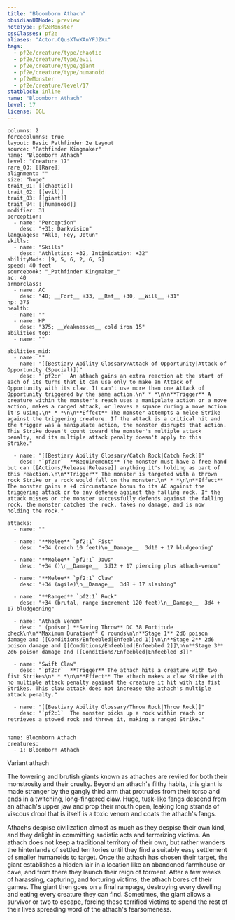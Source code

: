 ```yaml
---
title: "Bloomborn Athach"
obsidianUIMode: preview
noteType: pf2eMonster
cssClasses: pf2e
aliases: "Actor.CQusXTwXAnYFJ2Xx" 
tags:
  - pf2e/creature/type/chaotic
  - pf2e/creature/type/evil
  - pf2e/creature/type/giant
  - pf2e/creature/type/humanoid
  - pf2eMonster
  - pf2e/creature/level/17
statblock: inline
name: "Bloomborn Athach"
level: 17
license: OGL
---
```


```statblock
columns: 2
forcecolumns: true
layout: Basic Pathfinder 2e Layout
source: "Pathfinder Kingmaker"
name: "Bloomborn Athach"
level: "Creature 17"
rare_03: [[Rare]]
alignment: ""
size: "huge"
trait_01: [[chaotic]]
trait_02: [[evil]]
trait_03: [[giant]]
trait_04: [[humanoid]]
modifier: 31
perception:
  - name: "Perception"
    desc: "+31; Darkvision"
languages: "Aklo, Fey, Jotun"
skills:
  - name: "Skills"
    desc: "Athletics: +32, Intimidation: +32"
abilityMods: [9, 5, 6, 2, 6, 5]
speed: 40 feet
sourcebook: "_Pathfinder Kingmaker_"
ac: 40
armorclass:
  - name: AC
    desc: "40; __Fort__ +33, __Ref__ +30, __Will__ +31"
hp: 375
health:
  - name: ""
  - name: HP
    desc: "375; __Weaknesses__ cold iron 15"
abilities_top:
  - name: ""

abilities_mid:
  - name: ""
  - name: "[[Bestiary Ability Glossary/Attack of Opportunity|Attack of Opportunity (Special)]]"
    desc: "`pf2:r`  An athach gains an extra reaction at the start of each of its turns that it can use only to make an Attack of Opportunity with its claw. It can't use more than one Attack of Opportunity triggered by the same action.\n* * *\n\n**Trigger** A creature within the monster's reach uses a manipulate action or a move action, makes a ranged attack, or leaves a square during a move action it's using.\n* * *\n\n**Effect** The monster attempts a melee Strike against the triggering creature. If the attack is a critical hit and the trigger was a manipulate action, the monster disrupts that action. This Strike doesn't count toward the monster's multiple attack penalty, and its multiple attack penalty doesn't apply to this Strike."

  - name: "[[Bestiary Ability Glossary/Catch Rock|Catch Rock]]"
    desc: "`pf2:r`  **Requirements** The monster must have a free hand but can [[Actions/Release|Release]] anything it's holding as part of this reaction.\n\n**Trigger** The monster is targeted with a thrown rock Strike or a rock would fall on the monster.\n* * *\n\n**Effect** The monster gains a +4 circumstance bonus to its AC against the triggering attack or to any defense against the falling rock. If the attack misses or the monster successfully defends against the falling rock, the monster catches the rock, takes no damage, and is now holding the rock."

attacks:
  - name: ""

  - name: "**Melee** `pf2:1` Fist"
    desc: "+34 (reach 10 feet)\n__Damage__  3d10 + 17 bludgeoning"

  - name: "**Melee** `pf2:1` Jaws"
    desc: "+34 ()\n__Damage__  3d12 + 17 piercing plus athach-venom"

  - name: "**Melee** `pf2:1` Claw"
    desc: "+34 (agile)\n__Damage__  3d8 + 17 slashing"

  - name: "**Ranged** `pf2:1` Rock"
    desc: "+34 (brutal, range increment 120 feet)\n__Damage__  3d4 + 17 bludgeoning"

  - name: "Athach Venom"
    desc: " (poison) **Saving Throw** DC 38 Fortitude check\n\n**Maximum Duration** 6 rounds\n\n**Stage 1** 2d6 poison damage and [[Conditions/Enfeebled|Enfeebled 1]]\n\n**Stage 2** 2d6 poison damage and [[Conditions/Enfeebled|Enfeebled 2]]\n\n**Stage 3** 2d6 poison damage and [[Conditions/Enfeebled|Enfeebled 3]]"

  - name: "Swift Claw"
    desc: "`pf2:r`  **Trigger** The athach hits a creature with two fist Strikes\n* * *\n\n**Effect** The athach makes a claw Strike with no multiple attack penalty against the creature it hit with its fist Strikes. This claw attack does not increase the athach's multiple attack penalty."

  - name: "[[Bestiary Ability Glossary/Throw Rock|Throw Rock]]"
    desc: "`pf2:1`  The monster picks up a rock within reach or retrieves a stowed rock and throws it, making a ranged Strike."
 
```

```encounter-table
name: Bloomborn Athach
creatures:
  - 1: Bloomborn Athach
```


Variant athach

The towering and brutish giants known as athaches are reviled for both their monstrosity and their cruelty. Beyond an athach's filthy habits, this giant is made stranger by the gangly third arm that protrudes from their torso and ends in a twitching, long-fingered claw. Huge, tusk-like fangs descend from an athach's upper jaw and prop their mouth open, leaking long strands of viscous drool that is itself is a toxic venom and coats the athach's fangs.

Athachs despise civilization almost as much as they despise their own kind, and they delight in committing sadistic acts and terrorizing victims. An athach does not keep a traditional territory of their own, but rather wanders the hinterlands of settled territories until they find a suitably easy settlement of smaller humanoids to target. Once the athach has chosen their target, the giant establishes a hidden lair in a location like an abandoned farmhouse or cave, and from there they launch their reign of torment. After a few weeks of harassing, capturing, and torturing victims, the athach bores of their games. The giant then goes on a final rampage, destroying every dwelling and eating every creature they can find. Sometimes, the giant allows a survivor or two to escape, forcing these terrified victims to spend the rest of their lives spreading word of the athach's fearsomeness.
